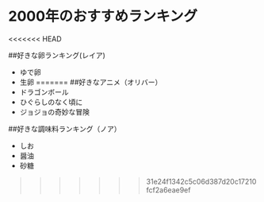 # 2000年のおすすめランキング
<<<<<<< HEAD

##好きな卵ランキング(レイア)
- ゆで卵
- 生卵
=======
##好きなアニメ（オリバー）
- ドラゴンボール
- ひぐらしのなく頃に
- ジョジョの奇妙な冒険

##好きな調味料ランキング（ノア）
- しお
- 醤油
- 砂糖

>>>>>>> 31e24f1342c5c06d387d20c17210fcf2a6eae9ef
